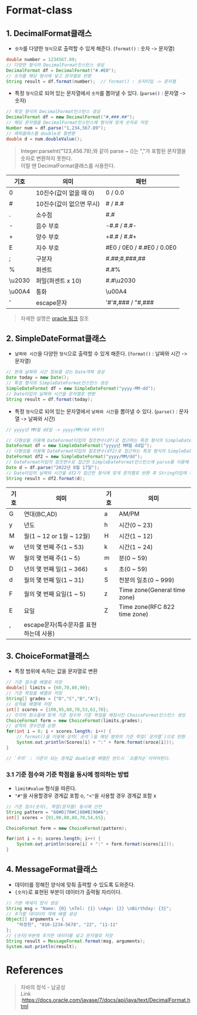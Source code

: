 # Format-class

## 1. DecimalFormat클래스
- `숫자`를 다양한 `형식`으로 출력할 수 있게 해준다. (`format()` : 숫자 -> 문자열)
```java
double number = 1234567.89;
// 다양한 형식의 DecimalFormat인스턴스 생성
DecimalFormat df = DecimalFormat("#.#E0");
// 숫자를 해당 형식에 넣고 문자열로 반환 
String result = df.format(number);  // format() : 숫자티입 -> 문자열
```

- 특정 `형식`으로 되어 있는 문자열에서 `숫자`를 뽑아낼 수 있다. (`parse()` : 문자열 -> 숫자)
```java
// 특정 형식의 DecimalFormat인스턴스 생성
DecimalFormat df = new DecimalFormat("#,###.##");
// 해당 문자열을 DecimalFormat인스턴스에 형식에 맞게 숫자로 저장
Number num = df.parse("1,234,567.89");
// 래퍼클래스를 double로 형변환
double d = num.doubleValue();
```
> Integer.parseInt("123,456.78);와 같이 parse ~ ()는 ","가 포함된 문자열을 숫자로 변환하지 못한다.   
> 이럴 땐 DecimalFormat클래스를 사용한다.    

| 기호 | 의미 | 패턴 |
|---|---|---|
| 0 | 10진수(값이 없을 때 0) | 0 / 0.0 |
| # | 10진수(값이 없으면 무시) | # / #.# |
| . | 소수점 | #.# |
| - | 음수 부호 | -#.# / #.#- |
| + | 양수 부호 | +#.# / #.#+ |
| E | 지수 부호 | #E0 / 0E0 / #.#E0 / 0.0E0 |
| ; | 구분자 | #.##;#,###,## |
| % | 퍼센트 | #.#% |
| \u2030 | 퍼밀(퍼센트 x 10) | #.#\u2030 |
| \u00A4 | 통화 | \u00A4 |
| ' | escape문자 | '#'#,### / "#,### |
> 자세한 설명은 [oracle 링크](https://docs.oracle.com/javase/7/docs/api/java/text/DecimalFormat.html) 참조

## 2. SimpleDateFormat클래스
- `날짜와 시간`을 다양한 `형식`으로 출력할 수 있게 해준다. (`format()` : 날짜와 시간 -> 문자열)
```java
// 현재 날짜와 시간 정보를 갖는 Date객체 생성
Date today = new Date();
// 특정 형식의 SimpleDateFormat인스턴스 생성
SimpleDateFormat df = new SimpleDateFormat("yyyy-MM-dd");
// Date타입의 날짜와 시간을 문자열로 변환
String result = df.format(today);
```

- 특정 `형식`으로 되어 있는 문자열에서 `날짜와 시간`을 뽑아낼 수 있다. (`parse()` : 문자열 -> 날짜와 시간)
```java
// yyyy년 MM월 dd일 -> yyyy/MM/dd 바꾸기

// 다형성을 이용해 DateFormat타입의 참조변수(df)로 접근하는 특정 형식의 SimpleDateFormat인스턴스 생성
DateFormat df = new SimpleDateFormat("yyyy년 MM월 dd일");
// 다형성을 이용해 DateFormat타입의 참조변수(df2)로 접근하는 특정 형식의 SimpleDateFormat인스턴스 생성
DateFormat df2 = new SimpleDateFormat("yyyy/MM/dd");
// DateFormat타입의 참조변수로 접근한 SimpleDateFormat인스턴스에 parse를 이용해 날짜와 시간 문자열을 날짜와 시간으로 반환 후 Date타입으로 저장
Date d = df.parse("2022년 8월 17일");
// Date타입의 날짜와 시간을 df2가 접근한 형식에 맞게 문자열로 반환 후 String타입에 저장
String result = df2.format(d);
```

| 기호 | 의미 | 기호 | 의미
|---|---|---|---|
| G | 연대(BC,AD) | a | AM/PM |
| y | 년도 | h | 시간(0 ~ 23) |
| M | 월(1 ~ 12 or 1월 ~ 12월) | H | 시간(1 ~ 12) |
| w | 년의 몇 번째 주(1 ~ 53) | k | 시간(1 ~ 24) |
| W | 월의 몇 번째 주(1 ~ 5) | m | 분(0 ~ 59) |
| D | 년의 몇 번째 일(1 ~ 366) | s | 초(0 ~ 59) |
| d | 월의 몇 번째 일(1 ~ 31) | S | 천분의 일초(0 ~ 999) |
| F | 월의 몇 번째 요일(1 ~ 5) | z | Time zone(General time zone) |
| E | 요일 | Z | Time zone(RFC 822 time zone) |
| ' | escape문자(특수문자를 표현하는데 사용) | | |

## 3. ChoiceFormat클래스
- 특정 범위에 속하는 값을 문자열로 변환
```java
// 기준 점수를 배열로 저장
double[] limits = {60,70,80,90};
// 기준 학점을 배열로 저장
String[] grades = {"D","C","B","A"};
// 성적을 배열에 저장
int[] scores = {100,95,88,70,53,61,70};
// 각각의 원소들에 맞게 기준 점수와 기준 학점을 매칭시킨 ChoiceFormat인스턴스 생성
ChoiceFormat form = new ChoiceFormat(limits,grades);
// 성적의 갯수만큼 순환
for(int i = 0; i < scores.length; i++) {
    // format()을 이용해 성적(`숫자`)을 해당 범위의 기준 학점(`문자열`)으로 반환
    System.out.println(Scores[i] + ":" + form.format(sroce[i]));
}

// `주의` : 기준이 되는 경계값 double형 배열은 반드시 `오름차순`이어야한다.
```
### 3.1 기준 점수와 기준 학점을 동시에 정의하는 방법
- `limit#value` 형식을 따른다.
- `"#"`을 사용할경우 경계값 포함 o, `"<"`을 사용할 경우 경계값 포함 x
```java
// 기준 점수(숫자), 학점(문자열) 동시에 선언
String pattern = "60#D|70#C|80#B|90#A";
int[] scores = {91,90,80,88,70,54,65};

ChoiceFormat form = new ChoiceFormat(pattern);

for(int i = 0; scores.length; i++) {
    System.out.println(score[i] + ":" + form.format(scores[i]));
}
```

## 4. MessageFormat클래스
- 데이터를 정해진 양식에 맞춰 출력할 수 있도록 도와준다.
- `{숫자}`로 표현된 부분이 데이터가 출력될 자리이다.
```java
// 기본 메세지 양식 생성
String msg = "Name: {0} \nTel: {1} \nAge: {2} \nBirthday: {3}";
// 추가할 데이터의 객체 배열 생성
Object[] arguments = {
    "하정헌", "010-1234-5678", "22", "11-11"
};
// {숫자}부분에 추가한 데이터를 넣고 문자열로 저장
String result = MessageFormat.format(msg, arguments);
System.out.println(result);
```
# References
> 자바의 정석 - 남궁성   
> Link :<https://docs.oracle.com/javase/7/docs/api/java/text/DecimalFormat.html>
